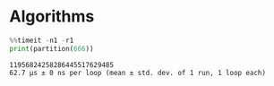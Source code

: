 # Algorithms



```python
%%timeit -n1 -r1
print(partition(666))
```

    11956824258286445517629485
    62.7 µs ± 0 ns per loop (mean ± std. dev. of 1 run, 1 loop each)

